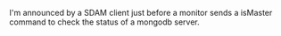 I'm announced by a SDAM client just before a monitor sends a isMaster command to check the status of a mongodb server.